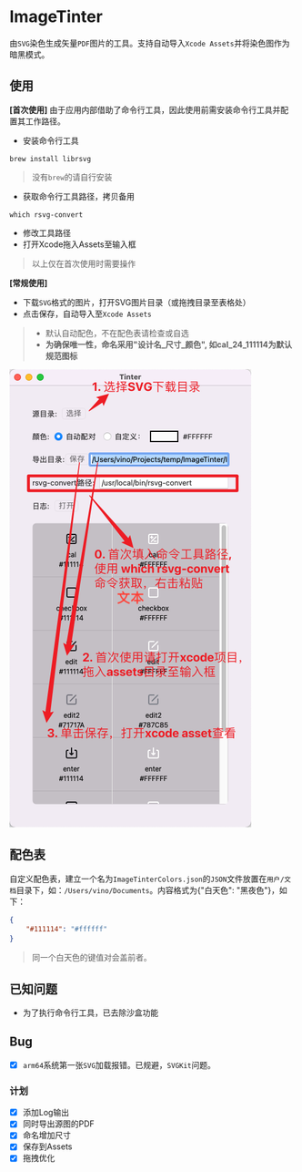 # ImageTinter
由`SVG`染色生成矢量`PDF`图片的工具。支持自动导入`Xcode Assets`并将染色图作为暗黑模式。


## 使用

**[首次使用]**
由于应用内部借助了命令行工具，因此使用前需安装命令行工具并配置其工作路径。

* 安装命令行工具

```
brew install librsvg
```
> 没有`brew`的请自行安装

* 获取命令行工具路径，拷贝备用

```
which rsvg-convert
```

* 修改工具路径
* 打开Xcode拖入Assets至输入框
> 以上仅在首次使用时需要操作

**[常规使用]**

* 下载`SVG`格式的图片，打开SVG图片目录（或拖拽目录至表格处）
* 点击保存，自动导入至`Xcode Assets`

> * 默认自动配色，不在配色表请检查或自选
> * **为确保唯一性，命名采用"设计名_尺寸_颜色", 如cal_24_111114为默认规范图标**

![](/assets/Snipaste_2023-02-01_17-01-10.png)


## 配色表
自定义配色表，建立一个名为`ImageTinterColors.json`的`JSON`文件放置在`用户/文档`目录下，如：`/Users/vino/Documents`。内容格式为{"白天色": "黑夜色"}，如下：
```json
{
    "#111114": "#ffffff"
}
```
> 同一个白天色的键值对会盖前者。

## 已知问题

* 为了执行命令行工具，已去除沙盒功能

## Bug

* [x] `arm64`系统第一张`SVG`加载报错。已规避，`SVGKit`问题。

### 计划
* [x] 添加Log输出
* [x] 同时导出源图的PDF
* [x] 命名增加尺寸
* [x] 保存到Assets
* [x] 拖拽优化